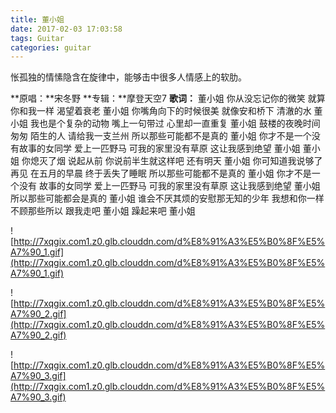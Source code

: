 ```yaml
---
title: 董小姐
date: 2017-02-03 17:03:58
tags: Guitar
categories: guitar
---
```


怅孤独的情愫隐含在旋律中，能够击中很多人情感上的软肋。

<!-- more -->
**原唱：**宋冬野
**专辑：**摩登天空7
**歌词：**
董小姐 你从没忘记你的微笑
就算你和我一样 渴望着衰老
董小姐 你嘴角向下的时候很美
就像安和桥下 清澈的水
董小姐 我也是个复杂的动物
嘴上一句带过 心里却一直重复
董小姐 鼓楼的夜晚时间匆匆
陌生的人 请给我一支兰州
所以那些可能都不是真的 董小姐
你才不是一个没有故事的女同学
爱上一匹野马 可我的家里没有草原
这让我感到绝望 董小姐
董小姐 你熄灭了烟 说起从前
你说前半生就这样吧 还有明天
董小姐 你可知道我说够了再见
在五月的早晨 终于丢失了睡眠
所以那些可能都不是真的 董小姐
你才不是一个没有
故事的女同学
爱上一匹野马 可我的家里没有草原
这让我感到绝望 董小姐
所以那些可能都会是真的 董小姐
谁会不厌其烦的安慰那无知的少年
我想和你一样 不顾那些所以
跟我走吧 董小姐
躁起来吧 董小姐

![http://7xqgix.com1.z0.glb.clouddn.com/d%E8%91%A3%E5%B0%8F%E5%A7%90_1.gif](http://7xqgix.com1.z0.glb.clouddn.com/d%E8%91%A3%E5%B0%8F%E5%A7%90_1.gif)

![http://7xqgix.com1.z0.glb.clouddn.com/d%E8%91%A3%E5%B0%8F%E5%A7%90_2.gif](http://7xqgix.com1.z0.glb.clouddn.com/d%E8%91%A3%E5%B0%8F%E5%A7%90_2.gif)

![http://7xqgix.com1.z0.glb.clouddn.com/d%E8%91%A3%E5%B0%8F%E5%A7%90_3.gif](http://7xqgix.com1.z0.glb.clouddn.com/d%E8%91%A3%E5%B0%8F%E5%A7%90_3.gif)
